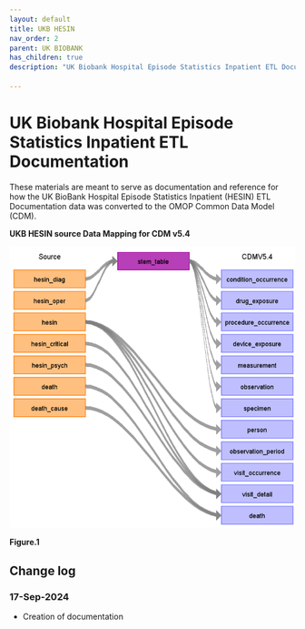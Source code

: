 ```yaml
---
layout: default
title: UKB HESIN
nav_order: 2
parent: UK BIOBANK
has_children: true
description: "UK Biobank Hospital Episode Statistics Inpatient ETL Documentation"

---
```


# UK Biobank Hospital Episode Statistics Inpatient ETL Documentation

These materials are meant to serve as documentation and reference for how the UK BioBank Hospital Episode Statistics Inpatient (HESIN) ETL Documentation data was converted to the OMOP Common Data Model (CDM).

**UKB HESIN source Data Mapping for CDM v5.4**

![](images/image1.png)

**Figure.1**

## Change log

### 17-Sep-2024
- Creation of documentation